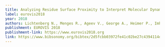 ```yaml
---
title: Analyzing Residue Surface Proximity to Interpret Molecular Dynamics
label: eurovis2018
year: 2018
authors: Lichtenberg N., Menges R., Ageev V., George A., Heimer P., Imhof D., and Lawonn K.
publishment: EUROVIS 2018
publishment-link: https://www.eurovis2018.org
link: https://www.bibsonomy.org/bibtex/2d5fcbb03972fe41c02be27c4394114d7
---
```

